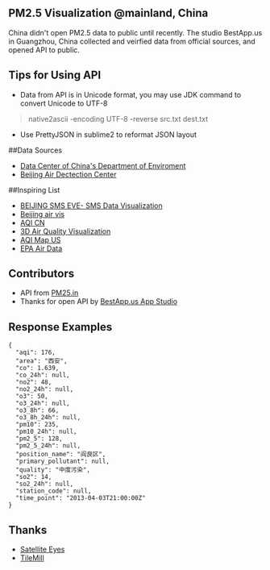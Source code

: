 ## PM2.5 Visualization @mainland, China

China didn't open PM2.5 data to public until recently. The studio BestApp.us in Guangzhou, China collected and veirfied data from official sources, and opened API to public.

## Tips for Using API
* Data from API is in Unicode format, you may use JDK command to convert Unicode to UTF-8 

> native2ascii -encoding UTF-8 -reverse src.txt dest.txt

* Use PrettyJSON in sublime2 to reformat JSON layout

##Data Sources
* [Data Center of China's Department of Enviroment](http://datacenter.mep.gov.cn/)
* [Beijing Air Dectection Center](http://www.bjmemc.com.cn/)

##Inspiring List
* [BEIJING SMS EVE- SMS Data Visualization](https://vimeo.com/50247194)
* [Beijing air vis](http://scottcheng.github.io/bj-air-vis/)
* [AQI CN](http://aqicn.org/city/beijing/)
* [3D Air Quality Visualization](https://engineering.purdue.edu/purpl/level2/papers/Lu2009.pdf)
* [AQI Map US](http://www.wunderground.com/maps/us/2xAirQuality.html)
* [EPA Air Data](http://www.epa.gov/airdata/ad_basic.html)

## Contributors

* API from [PM25.in](http://pm25.in/api_doc)
* Thanks for open API by [BestApp.us App Studio](http://bestapp.us/)

## Response Examples

    {
      "aqi": 176,
      "area": "西安",
      "co": 1.639,
      "co_24h": null,
      "no2": 48,
      "no2_24h": null,
      "o3": 50,
      "o3_24h": null,
      "o3_8h": 66,
      "o3_8h_24h": null,
      "pm10": 235,
      "pm10_24h": null,
      "pm2_5": 128,
      "pm2_5_24h": null,
      "position_name": "阎良区",
      "primary_pollutant": null,
      "quality": "中度污染",
      "so2": 14,
      "so2_24h": null,
      "station_code": null,
      "time_point": "2013-04-03T21:00:00Z"
    }

## Thanks
* [Satellite Eyes](http://satelliteeyes.tomtaylor.co.uk/)
* [TileMill](http://mapbox.com/tilemill/)
